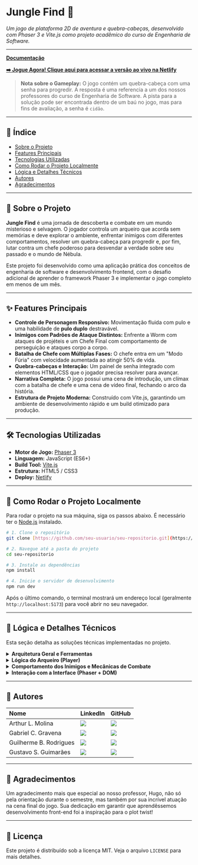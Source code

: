 # Jungle Find 🌿

*Um jogo de plataforma 2D de aventura e quebra-cabeças, desenvolvido com Phaser 3 e Vite.js como projeto acadêmico do curso de Engenharia de Software.*

---

**[Documentação](https://docs.google.com/document/d/1AfUf7-m45dU6EoVHZVq22hm1oE3yYgRvDlJrvjdkCEQ/edit?tab=t.0#heading=h.p4paef8sa5jf)**

**[➡️ Jogue Agora! Clique aqui para acessar a versão ao vivo na Netlify](https://junglefind.netlify.app/)**

> **Nota sobre o Gameplay:** O jogo contém um quebra-cabeça com uma senha para progredir. A resposta é uma referencia a um dos nossos professores do curso de Engenharia de Software. A pista para a solução pode ser encontrada dentro de um baú no jogo, mas para fins de avaliação, a senha é `cidão`.

---

## 📜 Índice

* [Sobre o Projeto](#-sobre-o-projeto)
* [Features Principais](#-features-principais)
* [Tecnologias Utilizadas](#-tecnologias-utilizadas)
* [Como Rodar o Projeto Localmente](#-como-rodar-o-projeto-localmente)
* [Lógica e Detalhes Técnicos](#-lógica-e-detalhes-técnicos)
* [Autores](#-autores)
* [Agradecimentos](#-agradecimentos)

---

## 🌳 Sobre o Projeto

**Jungle Find** é uma jornada de descoberta e combate em um mundo misterioso e selvagem. O jogador controla um arqueiro que acorda sem memórias e deve explorar o ambiente, enfrentar inimigos com diferentes comportamentos, resolver um quebra-cabeça para progredir e, por fim, lutar contra um chefe poderoso para desvendar a verdade sobre seu passado e o mundo de Nébula.

Este projeto foi desenvolvido como uma aplicação prática dos conceitos de engenharia de software e desenvolvimento frontend, com o desafio adicional de aprender o framework Phaser 3 e implementar o jogo completo em menos de um mês.

---

## ✨ Features Principais

* **Controle de Personagem Responsivo:** Movimentação fluida com pulo e uma habilidade de **pulo duplo** destravável.
* **Inimigos com Padrões de Ataque Distintos:** Enfrente a Worm com ataques de projéteis e um Chefe Final com comportamento de perseguição e ataques corpo a corpo.
* **Batalha de Chefe com Múltiplas Fases:** O chefe entra em um "Modo Fúria" com velocidade aumentada ao atingir 50% de vida.
* **Quebra-cabeças e Interação:** Um painel de senha integrado com elementos HTML/CSS que o jogador precisa resolver para avançar.
* **Narrativa Completa:** O jogo possui uma cena de introdução, um clímax com a batalha de chefe e uma cena de vídeo final, fechando o arco da história.
* **Estrutura de Projeto Moderna:** Construído com Vite.js, garantindo um ambiente de desenvolvimento rápido e um build otimizado para produção.

---

## 🛠️ Tecnologias Utilizadas

* **Motor de Jogo:** [Phaser 3](https://phaser.io/)
* **Linguagem:** JavaScript (ES6+)
* **Build Tool:** [Vite.js](https://vitejs.dev/)
* **Estrutura:** HTML5 / CSS3
* **Deploy:** [Netlify](https://www.netlify.com/)

---

## 🚀 Como Rodar o Projeto Localmente

Para rodar o projeto na sua máquina, siga os passos abaixo. É necessário ter o [Node.js](https://nodejs.org/) instalado.

```bash
# 1. Clone o repositório
git clone [https://github.com/seu-usuario/seu-repositorio.git](https://github.com/seu-usuario/seu-repositorio.git)

# 2. Navegue até a pasta do projeto
cd seu-repositorio

# 3. Instale as dependências
npm install

# 4. Inicie o servidor de desenvolvimento
npm run dev
```
Após o último comando, o terminal mostrará um endereço local (geralmente `http://localhost:5173`) para você abrir no seu navegador.

---

## 🧠 Lógica e Detalhes Técnicos

Esta seção detalha as soluções técnicas implementadas no projeto.

<details>
<summary><strong>Arquitetura Geral e Ferramentas</strong></summary>

O projeto foi estruturado como uma **Aplicação de Múltiplas Páginas (MPA)**, configurada no `vite.config.js` para gerenciar as diferentes páginas HTML (menu, jogo, créditos). Utilizamos o sistema de **módulos ES6** para componentizar o código em classes (Personagens, Cenas), facilitando a manutenção.
</details>

<details>
<summary><strong>Lógica do Arqueiro (Player)</strong></summary>

* **State Machine de Animação:** O método `move()` utiliza a velocidade (`velocity.x`, `velocity.y`) e o estado físico (`body.blocked.down`) para selecionar a animação correta (`idle`, `walk`, `jump`, `fall`), incluindo um "limiar de velocidade" para evitar trepidações em superfícies móveis.
* **Pulo Duplo Condicional:** A habilidade é controlada por uma flag `canDoubleJump`, ativada por um método público (`enableDoubleJump()`) chamado pela `MainScene` após o evento da porta, demonstrando uma comunicação limpa entre cena e sprite.
</details>

<details>
<summary><strong>Comportamento dos Inimigos e Mecânicas de Combate</strong></summary>

O jogo apresenta uma boa variedade de lógicas de comportamento para os inimigos.

* **Worm (Inimigo à Distância):** Implementa um comportamento simples baseado em raio de detecção. Ao jogador entrar na sua zona de ação, ela dispara projéteis (`Fireball`) em sua direção. As `Fireballs` possuem sua própria lógica para explodir ao colidir com o jogador ou com plataformas.

* **Chefe Final (Ameaça Melee Complexa):**
    * **Máquina de Estados Comportamental:** O método `update()` do chefe funciona como seu cérebro. A cada frame, ele calcula a distância para o jogador e decide entre três estados: `standBy` (parado), `chase` (perseguir) ou `meleeAttack` (atacar), com base nas propriedades `visionRange` e `attackRange`.
    * **"Zona Morta" de Perseguição:** A função `chase()` foi refinada com uma "dead zone" para resolver o bug de "tremida". Se a distância horizontal para o jogador for menor que um limiar, a velocidade horizontal do chefe é zerada, tornando seu **comportamento mais estável e previsível**.
    * **Hitbox de Ataque Dinâmica:** O ataque corpo a corpo é implementado através de uma hitbox temporária. Um `delayedCall` cria uma `Phaser.GameObjects.Zone` invisível e com física ativada na frente do chefe, sincronizada com a animação do golpe. Uma verificação de `overlap` com essa zona registra o dano, criando uma janela de acerto precisa.
    * **Batalha em Fases ("Modo Fúria"):** A função `takeDamage()` ativa uma flag `isEnraged` quando o chefe atinge 50% de vida (e garante que isso ocorra apenas uma vez), chamando um método que aumenta sua velocidade e aplica um `tint` visual para sinalizar a mudança de fase ao jogador.

</details>

<details>
<summary><strong>Interação com a Interface (Phaser + DOM)</strong></summary>

O projeto demonstra uma integração controlada entre o motor do jogo e a interface do navegador. A lógica de interação com o painel de senha é um exemplo de como o Phaser manipula elementos do DOM que existem fora de seu canvas.
</details>

---

## 👥 Autores

| Nome | LinkedIn | GitHub |
| :--- | :--- | :--- |
| Arthur L. Molina | [<img src="https://img.shields.io/badge/LinkedIn-0077B5?style=for-the-badge&logo=linkedin&logoColor=white" />](https://www.linkedin.com/in/arthurlmolina/) | [<img src="https://img.shields.io/badge/GitHub-181717?style=for-the-badge&logo=github&logoColor=white" />](https://github.com/arthurlmolina) |
| Gabriel C. Gravena | [<img src="https://img.shields.io/badge/LinkedIn-0077B5?style=for-the-badge&logo=linkedin&logoColor=white" />](https://www.linkedin.com/in/gabriel-cesar-gravena/) | [<img src="https://img.shields.io/badge/GitHub-181717?style=for-the-badge&logo=github&logoColor=white" />](https://github.com/Gabriel-Gravena) |
| Guilherme B. Rodrigues | [<img src="https://img.shields.io/badge/LinkedIn-0077B5?style=for-the-badge&logo=linkedin&logoColor=white" />](https://www.linkedin.com/in/guilhermedevs/) | [<img src="https://img.shields.io/badge/GitHub-181717?style=for-the-badge&logo=github&logoColor=white" />](https://github.com/Guilherme-Bandeira-Rodrigues) |
| Gustavo S. Guimarães | [<img src="https://img.shields.io/badge/LinkedIn-0077B5?style=for-the-badge&logo=linkedin&logoColor=white" />](https://www.linkedin.com/in/gustavo-dos-santos-guimarães-1280a6294/) | [<img src="https://img.shields.io/badge/GitHub-181717?style=for-the-badge&logo=github&logoColor=white" />](https://github.com/gustavo1610bo) |

---

## 🙏 Agradecimentos

Um agradecimento mais que especial ao nosso professor, Hugo, não só pela orientação durante o semestre, mas também por sua incrível atuação na cena final do jogo. Sua dedicação em garantir que aprendêssemos desenvolvimento front-end foi a inspiração para o plot twist!

---

## 📄 Licença

Este projeto é distribuído sob a licença MIT. Veja o arquivo `LICENSE` para mais detalhes.
